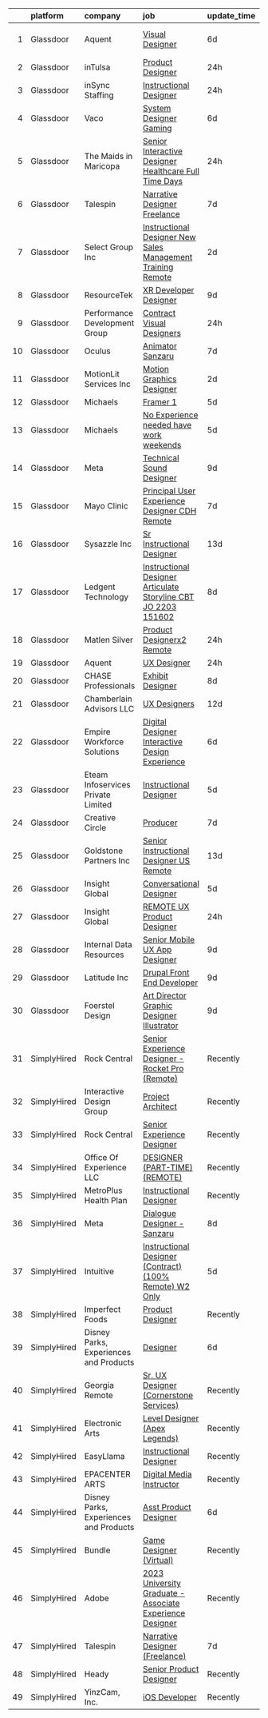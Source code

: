 

|    | platform    | company                                | job                                                                                                                                                                                                                                                                                                                                                                                                                                                                                                                                                                                                                                                                                                                                                                                                                                                                                                                                                                                                                                                                                                                                                                                                                                                                                                                                                                                                                                                                                                                                                                                                                                                                                                         | update_time   | location           |
|---:|:------------|:---------------------------------------|:------------------------------------------------------------------------------------------------------------------------------------------------------------------------------------------------------------------------------------------------------------------------------------------------------------------------------------------------------------------------------------------------------------------------------------------------------------------------------------------------------------------------------------------------------------------------------------------------------------------------------------------------------------------------------------------------------------------------------------------------------------------------------------------------------------------------------------------------------------------------------------------------------------------------------------------------------------------------------------------------------------------------------------------------------------------------------------------------------------------------------------------------------------------------------------------------------------------------------------------------------------------------------------------------------------------------------------------------------------------------------------------------------------------------------------------------------------------------------------------------------------------------------------------------------------------------------------------------------------------------------------------------------------------------------------------------------------|:--------------|:-------------------|
|  1 | Glassdoor   | Aquent                                 | [Visual Designer](https://www.glassdoor.com/partner/jobListing.htm?pos=123&ao=1110586&s=58&guid=000001831beed6f9b86330f997aa616a&src=GD_JOB_AD&t=SR&vt=w&cs=1_73aac4c7&cb=1662620981603&jobListingId=1008111964850&cpc=1CBFC3E34E2A31FF&jrtk=3-0-1gcdutm01jflq801-1gcdutm0fgagr800-673c0b8a42a72014--6NYlbfkN0DMrcEu7yrtATojKJA7cEzGQ3FdRGWLh0CZQInL4ECGI9gD0Wolx9R2v-Aex0-GK06RzUj3HimVX-MT3oMg6KOPSKPv1Rpa7BR-RLSKrraKIL17gtWjZoeLVJFtf-XHvKop-NFVhS53tkJinc44k5HCWsOhsrIAOYQU22rg0KyNqrCC6L1x91iyBLwDv6o4Qgaf3rcSmPZto7KeaCe7u0OtCx3Peu1Pq8M1Vo2EFK6q29mOQe_33ENraTllPPZ32FFzbQx3MmBtm7qNz4nZ8cpvS6cMma24fil9-24LOPsxpY7Zy0LbMFMObgYi5HDH7Tgj08HEOVSnDc3juxs3yYjwN8GCIzby1xUyHm9_ogOtA1aZrtB4rBzDIcNEx4YaEKwiwKtzqktik9hKpRorAFKRCG8ek6b1jjqoGs7jrS0m0eL26ehE7Lhpz-JUcecx31OeUnAsDK1_QQ%3D%3D)                                                                                                                                                                                                                                                                                                                                                                                                                                                                                                                                                                                                                                                                                                                                                                                                                                                                                                           | 6d            | San Francisco, CA  |
|  2 | Glassdoor   | inTulsa                                | [Product Designer](https://www.glassdoor.com/partner/jobListing.htm?pos=118&ao=1110586&s=58&guid=000001831beed6f9b86330f997aa616a&src=GD_JOB_AD&t=SR&vt=w&cs=1_3cbc4484&cb=1662620981602&jobListingId=1008123027309&cpc=149B3D5996025BBA&jrtk=3-0-1gcdutm01jflq801-1gcdutm0fgagr800-e3723f2fec647fc9--6NYlbfkN0DQVhuKPCMYLg7GemMHUG3j2w-Lwp6d28qtcx1Uvt6gTE4YZzk4fYpwxnA0RHdPcKKSGI4zKMqIq59O9uv2KbAxiH9FV6Bocy_YZ_rDD1ylLENZLPA3FyCvN455-LUvgl-4RLt-kyb0Fo2MXujyH40jnaTKtgD3KDluzQ1jsqLFHk7OvrYAN6wDyKPqRRQFYHN50j45202G1pATvkCIPPCturL9MD8LiGsxd1_1KtxQN_6BD_jFgjFdvlGPz4F3jytZ2MS7xuFdbTVLf3Gf_3LtjeRSTMYQ03_s7dnOB-S4zVMhHW-0dvqMYr3QEMQd07Q38wmmAcbGlLYAY7gWVBspgRTFJQaammKhexPPMeMyMUiGq9BRb0SCTq92w0Nweb54kwX8jYjN4iKp4Xe2ch61fjxA5_LDrJaIiIR-wn_x_aplZLmaw9d4Bc0uY0yUQnnywjGEJkY9PWlOL9afg-g80P_2OoUTJGMUE-iBvWsOTedrusUzQiVW3zAxH3UdrxY8amjF1LQLnfN3NGZ6s8-qANLbGps8PM6t2pNy4_IiuODbgXErJ1R9YwJe13UxQj2mQ94lZEEp0PoyQYxCFDTjRUY55_zwX3pjJiN0VkgineynxXexM7yIjkh-BY9kcIOLmqkmpJiZ2rIo4fU__drEwnxfPiCWjrA5VW-ptp3WPWht1_6N0PZr7lnyo4C9npbDg-QDShNyTIywZUtvzcO29ADS4Ud8VwD6gkP5v5x2xc5xSpHng0mfwa57wsI0DWeRwDl_3Vn0PLsTJ3y9WMoW4a-q20cRVT_nTGZx5cjNgOhgUQqB1qeElRdQsfmpPi1Df_aiuZz4axJQf-K7Bg5A-yygKISFokPDJDzCXYIdm9ayx0Jd08Kh)                                                                                                                                                                                                                                                                                                                                                                                                                                                                      | 24h           | Tulsa, OK          |
|  3 | Glassdoor   | inSync Staffing                        | [Instructional Designer](https://www.glassdoor.com/partner/jobListing.htm?pos=113&ao=1110586&s=58&guid=000001831beed6f9b86330f997aa616a&src=GD_JOB_AD&t=SR&vt=w&ea=1&cs=1_8f21087e&cb=1662620981602&jobListingId=1008123112560&cpc=1CBFC3E34E2A31FF&jrtk=3-0-1gcdutm01jflq801-1gcdutm0fgagr800-9c7cc5c37d7ad94b--6NYlbfkN0DkPptDrJXidHbiX_cAZqY1TBO6BcohTQUDFYyXRozAXCnWqtX7QyrzcYv9EndguHUbesxsEW3N-rvZHTOwTPrfVXwU0Py_dTYarPFcMSgx-9_GDKT-3xeakdsktDQqk3mi4JaSItkGZfhtn6FuBagCSuJZ83B2Zx2u-zicWiPGBl-3nh_tln_ZnMbxR-P_4Wzae6NnDil3wW7uGHqJjVXD-AJRh-Pw5vY4sg_4nlQEf-uZXRRcjGmKxrWQCx73wdJEz9FY_RazdYVxCiIbG0WrFg2eQ6pXZRC0WTqnIOt9iu0UaLeLTG2Nr9DonOU2Q68s96sisYkC9GENRoxmfPtsWtr25-HSsZT-s5PV2E8zK7U_Yi9mi-5Alsr3hXH6xCHtD-RFOSKV2xkcRsdSZ3FmGadDMXRoherKH1oM4lyDDw_2Dv_DcZvFwBOhnSUxsoIc-2PF7PEyH-Rm0hQw2-TnkcwZHdw2_gGWgqWU449QgjYasvuipoPeps7FxnBOJs8LebVp3MzN3xB2dNBUzO4G)                                                                                                                                                                                                                                                                                                                                                                                                                                                                                                                                                                                                                                                                                                                                                                                                                           | 24h           | Remote             |
|  4 | Glassdoor   | Vaco                                   | [System Designer  Gaming](https://www.glassdoor.com/partner/jobListing.htm?pos=108&ao=1110586&s=58&guid=000001831beed6f9b86330f997aa616a&src=GD_JOB_AD&t=SR&vt=w&ea=1&cs=1_b14cd437&cb=1662620981601&jobListingId=1008110168654&cpc=F41FEAB56D215062&jrtk=3-0-1gcdutm01jflq801-1gcdutm0fgagr800-1418fff10eaba24e--6NYlbfkN0D_sybMACCpf9B-677oK5j6rPldVB6BlrVvFjO_o-GJZbzuF-qh4PxErFUqfUsv_6txMq4qO4BF59x5OmmMqWBq2eMsQXzcbwuDv4advwF3gy-ueN0P2coOBG7i_TS-t2iXgGBrt8G5EfCtWuwRTcokAON6i8sx_EwdBREiOyTbx-vIBsTyCyzcNVe9O9SFQTktrP_qGkndOaTJXTph4Vf6lp_q2KxG926Er67ARUONzDTQ2EFowreG6BZFAGhLqIhsTbd10r4wPgSuFZOjAyhJx-GmFYYeQ6P2K9aqpjwso6wIR66z_DtN8qp0shgAOxXPv-odqqzIG6Z_a7Ju4OmkQcuyzVfb0XDpKSmQ9uPknQk9nWpyZEhlOpkKsWevEfVuy4ROg96n4WqRxqoutMDrJm1sdsemYb83pJWi47F-Q2QlJS5ROJUYHlpKt7qOJW_XLbsupV0o_hVtrL4JXpGUtOH2uwz3Wi1YQ-SGHjWkli1DQpgl2iExpTM2dtGX6qt57xQE8aExhasvBcH-x8VxURxPWcj6vlA8htyiGm3NLA%3D%3D)                                                                                                                                                                                                                                                                                                                                                                                                                                                                                                                                                                                                                                                                                                                                                                                              | 6d            | Los Angeles, CA    |
|  5 | Glassdoor   | The Maids in Maricopa                  | [Senior Interactive Designer  Healthcare    Full Time  Days](https://www.glassdoor.com/partner/jobListing.htm?pos=103&ao=1110586&s=58&guid=000001831beed6f9b86330f997aa616a&src=GD_JOB_AD&t=SR&vt=w&ea=1&cs=1_52f5f213&cb=1662620981600&jobListingId=1008123386384&cpc=5FEB1BEB8E14EF52&jrtk=3-0-1gcdutm01jflq801-1gcdutm0fgagr800-cfbc2d5f85f98077--6NYlbfkN0B2zqmUBqs3y4VZyyVmSVOUbB8RebUhK8MLFYh2dclRhFRhVeyR-3HlU5xi7IOgk1Yb5Q5t0twbjai7MzyXtgViXvPBEB4xxGk_LfsrVd71kX0Dmsy-XKcNyn8cA9mqlnebhLaMxDV3BvDZHgfb3Qe13yHs0SCdNaJ9G5ltbVghd-V3KxYRRECFMjtAYXAKC-yARw7Pn85BVB5KMRCN1OylQLe_Xh-GAh1aRhAUJnv-Ka-HAfjguOnWL6XsP6cJUXyhSWYr1AQz9n94t9Udc5-YDvI9NcPNFk4X3GzrbFZAP_PoxQqKqNnQVuS3MLUTY_sbEiPMj8D-_0bPxjIxqrEcXiOW01TTz5fMjUWAwrGU3z_dXn4krhqQTh86i1WkO4xUgIHMgY8Sr49I0Y7IZNTCPeSPbMj-4ru2yBMjtcnPAoG1outwXBTaDsSVIUT6Rbs5KPMeF7c0wD1kDvH2T6Mazsym6wXGts_z0N6N87b5FK-R6S_jaaZRQg5HCGqd2sbeCHaZMoY6Lw%3D%3D)                                                                                                                                                                                                                                                                                                                                                                                                                                                                                                                                                                                                                                                                                                                                                                                           | 24h           | Decatur, AL        |
|  6 | Glassdoor   | Talespin                               | [Narrative Designer  Freelance ](https://www.glassdoor.com/partner/jobListing.htm?pos=129&ao=1136043&s=58&guid=000001831beed6f9b86330f997aa616a&src=GD_JOB_AD&t=SR&vt=w&ea=1&cs=1_e353a3b0&cb=1662620981603&jobListingId=1008108368903&jrtk=3-0-1gcdutm01jflq801-1gcdutm0fgagr800-8cc7e455942fa37d-)                                                                                                                                                                                                                                                                                                                                                                                                                                                                                                                                                                                                                                                                                                                                                                                                                                                                                                                                                                                                                                                                                                                                                                                                                                                                                                                                                                                                        | 7d            | Remote             |
|  7 | Glassdoor   | Select Group Inc                       | [Instructional Designer  New Sales Management Training     Remote](https://www.glassdoor.com/partner/jobListing.htm?pos=127&ao=1110586&s=58&guid=000001831beed6f9b86330f997aa616a&src=GD_JOB_AD&t=SR&vt=w&ea=1&cs=1_6c643fa3&cb=1662620981603&jobListingId=1008118622768&cpc=6FC5BA77C9A4CD78&jrtk=3-0-1gcdutm01jflq801-1gcdutm0fgagr800-327537d9275547d8--6NYlbfkN0Bcn-ADAbRvyrq3DH3YqD1gQOSfU_zTPvvfh0XXiz3pBAa41gXbEVBKQgVaXyt5edLcCIfZ2RTGNXRAVg8ky04hjxRgqcViDs35t_4SSyLvCcua5doAZf3RdQJ_2l7jY5u8o0jWwYgvj08c468uMhsIJq1tkyRLRAxetr35n4fHbtNJZ9tYvhL1OJxmUWVzE_X4enoyTprSRIWL0PgsFlrLUC2kWsGKUhjv1fyEpLfrUYw3_py6JfaddOzT8418MTQUBmwHTKqd58fr8aaYDPK_npkiFu8UuVXpuE1IXtzqwX-gkejQ0rJzbwL15PFEsqiQgc2F8HVd2wh9fQM0J7eGnY7c24trygzxhwL86dXMJZQwpElYwcbN5CQnIBLHZYtjIFCxmgGz_Nb199cXOcO55jONtB50BEplVqJ6lbCQQAtKgrnYGbbBNDyPEyAUPeNhnlKdG9booQlKkWvDCt4NFstt4Sp2fn7Drn3Ix8S-Nlo7kT83rNcI-Q7ufMhKXz_mD-X6XyRALQ%3D%3D)                                                                                                                                                                                                                                                                                                                                                                                                                                                                                                                                                                                                                                                                                                                                                                                     | 2d            | White Plains, NY   |
|  8 | Glassdoor   | ResourceTek                            | [XR Developer   Designer](https://www.glassdoor.com/partner/jobListing.htm?pos=115&ao=1110586&s=58&guid=000001831beed6f9b86330f997aa616a&src=GD_JOB_AD&t=SR&vt=w&ea=1&cs=1_52512f01&cb=1662620981602&jobListingId=1008101557406&cpc=5E31031E1AFF45A7&jrtk=3-0-1gcdutm01jflq801-1gcdutm0fgagr800-072caf7674237d89--6NYlbfkN0DAUWiHVvTL3qSwCPlAGxP_Kyyv6-P4DkM9fZj4wgGgrfYHW_oRckNsoyvUy_uCFBTnj-gxWQMbwZyu9ARnspb5lSdvE56UGWTSNsLhRmHfuYTWj-9hxqZCyITxGQWhSGXFDv_cYkBELCHqlIM5lFGaplZPk184FOE_L81nEOXljzOhTZj5iiaA5i3BVbxg1cwT19DfwEBadMRUSzUyoGwk5Qnm9QjDK1KtPOH1T7KJMv_ZPzc2UIqYn6ER_IrNjikvDbHHQ92erqgxXjPF6huSz2Z9_VOCVxwJ2Xtz_lQ2fEm5otlY5-B6zRkh0g-mu76o0Y2IFFw6NtXUj484kJRyG22ggL-JAnq7tSAa_ncB3wtMDrDJQmLXNjo24_Sv6AJUxnTqUSVKkY6TXH4rk9f711uVYMxW06_ebwLVDMBNGdFq3-6ySp0BXs9CqL-Bov_ehj1fMZpLYFu7bPrBBZNGy64Ci-Iz1so4-CePHlUlTtVgKUxSUdx08WUQL82XylT6XKLgcp1hhw%3D%3D)                                                                                                                                                                                                                                                                                                                                                                                                                                                                                                                                                                                                                                                                                                                                                                                                                              | 9d            | Nashville, TN      |
|  9 | Glassdoor   | Performance Development Group          | [Contract Visual Designers](https://www.glassdoor.com/partner/jobListing.htm?pos=130&ao=1136043&s=58&guid=000001831beed6f9b86330f997aa616a&src=GD_JOB_AD&t=SR&vt=w&ea=1&cs=1_717a60ca&cb=1662620981603&jobListingId=1008124919824&jrtk=3-0-1gcdutm01jflq801-1gcdutm0fgagr800-6d67320ff0c0d00d-)                                                                                                                                                                                                                                                                                                                                                                                                                                                                                                                                                                                                                                                                                                                                                                                                                                                                                                                                                                                                                                                                                                                                                                                                                                                                                                                                                                                                             | 24h           | Remote             |
| 10 | Glassdoor   | Oculus                                 | [Animator   Sanzaru](https://www.glassdoor.com/partner/jobListing.htm?pos=104&ao=1110586&s=58&guid=000001831beed6f9b86330f997aa616a&src=GD_JOB_AD&t=SR&vt=w&cs=1_a623c816&cb=1662620981600&jobListingId=1008107989369&cpc=C3517E2410EFB392&jrtk=3-0-1gcdutm01jflq801-1gcdutm0fgagr800-75245e87e8db6e8c--6NYlbfkN0DYl4UJW4r1Vl7FEn6T9F-rD9lpC-0oMJVSiWjK_MGUd8e8cHXcpv6KPyjLHZEfqkXwCrjci5IV6ZLm8kPtj3tr1HGtLjURCM6O00QyEjX0TGIouoQRA0h3IAyy6vhZyjWtYu8gn9rv4Bk44rb-dFTX5vcMkCRXyjuQ4w7-7ua_Nr6FAN2nFnxsTn2pw6Xn22NCKxut-gUcDeHY7ccyMxwkD40wQ_dsAp-sJ-pp9gjq1gtwPaHOgrCtnNu-kFieBRUtFk3B738M4EvxA1vnfoLRuDVDQwu8ZBOesvOm242mOyT6ZR_NWDFxEGEDoSSO_FxxyI5JeOpQFA2csho3h7EoAvHaKvh2D6y8jCYd3jWa74Af5g8TLWBcH16Tls7c5N_2WaqAbZZuFWBNehJIsLXKqR96aBqlkhLcoEw9UNPrhEZdyPt8y3KSoaATmBkuCG3Lkf-Qoz_bSE1cL029xMLegX2snGWgzD8tjeh2IIsxJby5_AQA2RMfQ7ThAGMyuoVUgN6dXeNGVkQFVrnpDugzOM3S2doZ5jJX2HSJVMNcD1G6_RXqynDGIjH6Ux9q4_gzDcTHYYMu_ZIPH4Mz_Tlhhq46EXkLFFQROtJVqKODkmbFnPIScediB_5FS3eeFKxcTMfniqJQbPS4luVNQGMMasZB1C_7rcAqy7Fz0ICDphuUwLkOL0vcj6YQJd7NIoZgra2Y2SDc1tU8proMaHsa2NXNnXP-N7522dgN6AZ5OirXc1aOwQg3ZKa2WsaswEutnZUhM_eNM7sgomywOe48wjiDiyy0ba5NaFNCyPVUwbXqvlY13JZQ2b3nPrYD5UPa9Xa_3cN4lCtd6db-W3mD67c_-DAyFgPupDn9R0yY7Ec1Gskqmhzul69ZmVMlr9KyzL3YAK5Ie0QW4XAQZJTUbeQ-4p6aroU-fTsfMlsB6vxe-eZzRCcgjB04JPLutmJNBZEvPqnt-ZN2tfPQp__Kygk5KAnJxhvoHU1qPJ_m0MjvG3WcLQM-qobUicHGYn6M3hTrxyRUa58bGjLvkYUCNFhbAfOQt6Nx5EiJxe1N0l6DoAhfPSRwB3Hk9PCVfVQ%3D)                                                                                                                                                                                                                                                      | 7d            | Remote             |
| 11 | Glassdoor   | MotionLit Services Inc                 | [Motion Graphics Designer](https://www.glassdoor.com/partner/jobListing.htm?pos=102&ao=1110586&s=58&guid=000001831beed6f9b86330f997aa616a&src=GD_JOB_AD&t=SR&vt=w&ea=1&cs=1_39dcbc06&cb=1662620981600&jobListingId=1008118834915&cpc=0FE1F5EA2BC84A01&jrtk=3-0-1gcdutm01jflq801-1gcdutm0fgagr800-7e2b2005b4934422--6NYlbfkN0BxZ_fTHDykBT8bkyaW_nA86bNyNWonFLhpBkGzLq216VBtLMhqdqV6QnhSB4zcIGHIAHqXQZGubJ2IzJVab5JqN6RACrqXzb19SK4kqbvukQlxo0bZfeE0GOj3lSMcX7igfUmKOc35E5nOcr1UxhRr9nWxwlYrEW45htMnz26t4oyRujYt6x10zrsBG62W09GpJLzPaXS-JD2ICHLF2rvPt7iHDxGZ6Sl_h4DapIZmDXa6pcNpf0NE-sl-bJAl0foHMv49RLiwBD1u3NVv3bGahG5W_s1v-kogm1PusIDFkEaKCbYGxcFq0c9mpMVi_ZaSOjdXI3pp0qoE-EaiBbh9_MiM8o7UWJyLvcjPjo_eat_kadHP39iDqNV_sI_xKtvuxnWyaDaS7hCeBpi16OHHiqulLh9anxjPPSaY5OlONre9LNYtg2VnZAGvEkK0G3v7AuPcvzt1rcvXPX6JN_BZo0QTV6bZ8WL-GqgkeVmwEgRducRRMI3ADTwY5gtwTNI%3D)                                                                                                                                                                                                                                                                                                                                                                                                                                                                                                                                                                                                                                                                                                                                                                                                                                           | 2d            | Remote             |
| 12 | Glassdoor   | Michaels                               | [Framer 1](https://www.glassdoor.com/partner/jobListing.htm?pos=112&ao=1110586&s=58&guid=000001831beed6f9b86330f997aa616a&src=GD_JOB_AD&t=SR&vt=w&cs=1_79ab9312&cb=1662620981601&jobListingId=1008114322417&cpc=F41FEAB56D215062&jrtk=3-0-1gcdutm01jflq801-1gcdutm0fgagr800-dcd87eea7290d73b--6NYlbfkN0DnvcQb5DApcZ8wG4jD8tGH80yX0mr-fEwGilmNgCyFOb0Qrh84gfIp-fCOZs2hP-6piGYGsXsh1O2Hqxaf0uWDJzXvZWPqIBjHA7uArgg6eOXGYiSHOYjZR3FWZN-0tuXecbEiEoyJXaiWhUzcBlT44Pe-RmDm2aZnYFMNG7UdOzy_sIO1Pn0uRBRDhUNPxLI5AobAOFfMvLZKsnqj7PipiWls5a0WJWSkdU75Niak-XYtjLh45hJ_OTsoUPt2WGuo6Lp-QrCDGVmOVvTk2mjoKJsvU0OwHALTWMCaFm_mbzsf6YYwzU32Qfo7lIjIyCGzJiSkiGHd0PeaAm-RyCfUcgYSs8cmLhV8Cxozo9Ng1NI2osESlH1IS-bexxOqXByqej2dnTAiTCmx3WFySFNIvXD7T7XgbK1LbzLw3n4g2BUKzkTDqnyALhO1ElB-AUGPkDu6W3d8ZlObRe_Wv4qZRY5EpJp5KbJ5uJgcAaRPdXWuifLrrjFDRMqPL6r4jAn9kugJBDnW2dNx22ljWtAbfjraf-7ZMGj_JPrGtlddDykg_TgVmsTi4j9yKyG9nmTXuR2q59XQxEvegCkHGk8Xi7uyoHfzE71ac3c8hMgHX-20p-iyT0UKcWX73l6S7VUDsrwIgdn4QfS-5_Rxg5mCGY_BpJGkh12UZlR1Lq5Ntv5uwEgsTvHWGGJWwBFPWy7JD_gNRo69WeC_jrDU4G4D5BoaNJxMHFFiAS9GGttIeg4oahdtYGes3p_3GqhgfN6Yp7EFdttsiX5sR9DTO5EVP211TR6u1x1v0rK33aZjZQGI2Ivr6WsNB9OfcGa0RfEAon2qR1m4mUD9PsDvoEG1CDWUX6UzM1LhqSoEhqbCnERO45vYFSuuH3Wi1imDJNKdGAs8qEoBsMfJBVVtAkLDwWiAQGe21wiSIorN7r1Iy-gcEP9K5pCJlB_16cQK4GExQ4cbyys9WWGaVX0aFOscJGl8VqH_baWnpjIwa12NwGd0B-X6FYdnOBhpxasTJ2VyeVuz3RNlFLETcH0olUqSAdDD_BPXGZWLP-43HzJrbYPMAQhhVxglyWMT6w7M3Q8oWu-5z4EM9_6ph2zJFwL4IhdG356miuONqhj2cE7DfHosa6QtV8wut5cDTzk6eYiJtYl_tH4VkQ%3D%3D)                                                                                                                                                                                  | 5d            | Santee, CA         |
| 13 | Glassdoor   | Michaels                               | [No Experience needed have work weekends](https://www.glassdoor.com/partner/jobListing.htm?pos=107&ao=1110586&s=58&guid=000001831beed6f9b86330f997aa616a&src=GD_JOB_AD&t=SR&vt=w&cs=1_99e10a46&cb=1662620981601&jobListingId=1008114322609&cpc=F41FEAB56D215062&jrtk=3-0-1gcdutm01jflq801-1gcdutm0fgagr800-2efc4c7e3350992d--6NYlbfkN0DnvcQb5DApcZ8wG4jD8tGH80yX0mr-fEwGilmNgCyFOb0Qrh84gfIp-fCOZs2hP-6piGYGsXsh1AusRC7z0a_i1U-nmiK2eN0HY1LwYvzWQDHWbuZDsA-_CNXOHLr0-il7Jlw9jwcC9LYCM0QuY6EXfdN55J5nQsEO3ZYu1D-3S36SsKED9dyyWitGJf9xu2G_IqMGBsoXy3347zNGEaR-7saMh54O3b2phTT1XeWypCIoWLcdpYGqxzqCCmILLxxZeuePUkWngSJRFEBrKwabeihsFdHxTylzshjb41QchCSj6KS2mt4735SRzrxQtOocztT-hTiUtlWZSMHWArL4OrBpAzC-mH5nnM_zNmStgoc8lup6uJUDhzSpq6fyGm-wFotrljUqHST1nfKm5beGJwsyEmhkhi2BbhfD1Ukl8AnbSj5owPUqJCUgWigYtVRaIirLTWnPcH_Cb9jhE1YeRlBHPuQRTrZ0s_cDUpZO3d5k98K25_pGe1HMQbVqGm3nh4HA_IxT3wbLiKw7qcn6WAQaIROM7afy3jG-ete-LwjVHqqYpyqjV0e4eujDebSA5BbgXK4z9U_SWEeEOX-InfnXWhTs1DMcvvknkeM38FadvfnLDtrUEWt733vGzpCEcTHEUhdshJGI8oBfDihLoiZEw7kGMhP4puKnAUxvBSvrQf2SsGeJDa3hovtp-CtUnfaro_KWSLqdV00Yet3EKXMPBB6IcICfz8iZBsXHZPb7b5cwP-2VF_SlGWSQW58ZgZzLHA-A7kcNJjIpzv7v5xWpwmZqpdDi7JLIda0kls5dYJzPmPokHQRHw91Mol4RZsvpp1aeJpT9aMYn5UQuZU_aJAlZ_vb8oR30lmSwmdJAydK72K4Twk7v53L48RzzmSPSvEdwlLgRAVW3hjOg1EROQB6fAvpT4yws3L2ecf4A5blPDUes4vu3PLynCvJ9dHrt2vPeX3oLZpflXIMYXHfCn2fiGryCwdPynsOEuUEpVh47dIv7EK1Q1DrFSmWW16IBAiLvyEM3gF5cUnTMs2_jXC7k7-m8ef0bkgy2Sw0Sq5dHqDdNASRbGZjmEv_fHN15u8ScB_OKfgYC8DyihdOPsW9wHez83SG64LswarlPi5wI02CX9cinj28-IlxO1Rz0R7qAb4wPgUFa8nUYZrMbHx3vBUTd10hh4MZxAq1SlH3XBvTKIt3lfvkNXMU9g1ruadys5W_luYKeYn9yZi6SBt3xgwgVKPLUZe5hbvY2vRMp8dLcxoWFQrEfGM_303ghnAgcOxWg3YnMyMLPwAKt47-0ahA%3D) | 5d            | Fort Worth, TX     |
| 14 | Glassdoor   | Meta                                   | [Technical Sound Designer](https://www.glassdoor.com/partner/jobListing.htm?pos=106&ao=1110586&s=58&guid=000001831beed6f9b86330f997aa616a&src=GD_JOB_AD&t=SR&vt=w&cs=1_1d7d4cd5&cb=1662620981600&jobListingId=1008102577905&cpc=9952A63AB06E78AD&jrtk=3-0-1gcdutm01jflq801-1gcdutm0fgagr800-43ee8e8957f197b7--6NYlbfkN0DYl4UJW4r1Vl7FEn6T9F-rD9lpC-0oMJVSiWjK_MGUd8e8cHXcpv6KPyjLHZEfqkWRCwULr6X75ieJARrAKqgWzisG7J3CWnOtR8MXVg9h6RHVQw8LxsUXbtRHyQGBkIiZRs1E6q1KlzilZzbDkEbl4cSfOYHD8WJrsx4Oe5zq0efzKGC4tT9j4LIwYr4PYn5NjV4YGU46WiivERrtw2qG5HlX0fcvHJ6vw0hL1-goPUO9TfIumaB4eQ3Iw81El31SSQE2jqCBVxDcU3nAsrGowiGXxB14mk4gN4kR5_zQ6NowTTIvvr6MqrpfpXIuQ6MWlsYMkRQpUYxLdnnGt-cl4pobBh8Bo2UmfPSnuTSgOfc6xsfKLh4dKbcSht9COrfaIdmJyvwvgXBx45i4I3j9DE4MsqCgTW0beZ6pLuGeg0B5o0i4b_YPeMxUlHf72SyRO_B6hj8CY4jY2bMUZrxS1CTiq5_wrjVm-fjGs5owK4mz13EOKgUEcHSJK_6mRWuPVAt1iXgu1o3pYuJZ982DjOkLz8wfXTj7V0o0w6kYLzG1ej453w0mPXnLU2a95775QwVW9NgYSNLzg2W4cJCXBBaTX3OUqjRTXEYrs6b8s4uLYfyU3TGO2Gk1qcvJ3oWC3W1CP2VXK_hi0LOcXodXRVr7RwPta0BExbrSgIxB4hHrQH5dhVxiZq--TNdDRhk-Q9LWgAzYvqcC-4RFQDgo8JjQOLo9AIOVNk4RXe4M9t5jfheJBFx5Er01hty8bAe_3OVMCgAAJUDsF110GVVB5cc7HecfI1IWLgi8u8CA8jrmqTJzG_jRyUHi00qPdr6VVG20t05p-dmezfHLtGwY2g0wmHOY0g8s3I8uWI-JKN-9A3v_3cHjWids7zVkTGI6tACimo3WnALqNNOsucaOdEzIU5ti8jICX4YAxqmLW7tChm8PrWYWIlV7ddMjEqWx0pa6Jph2OEnklIBbEy5LtVLj2UyJNXzbw6ey0I7IT3_X0VUIExB0sNZtsMtPYGHs31-CZrAE-XaDWBcyCvy_y2AijLjSvRryNJq5AlVQpXaZhQOY4L741M5Uxv7jkX4%3D)                                                                                                                                                                                                                                                | 9d            | Remote             |
| 15 | Glassdoor   | Mayo Clinic                            | [Principal User Experience Designer   CDH   Remote](https://www.glassdoor.com/partner/jobListing.htm?pos=105&ao=1110586&s=58&guid=000001831beed6f9b86330f997aa616a&src=GD_JOB_AD&t=SR&vt=w&cs=1_6eff49b8&cb=1662620981600&jobListingId=1008105532992&cpc=87034903B3AB482B&jrtk=3-0-1gcdutm01jflq801-1gcdutm0fgagr800-722971a95f8cccaf--6NYlbfkN0DAEceP-M7Shj5_gfKRzkCBllP1lnjH5WM5gyIsLK1tG5I7LeeaiVBc2NmkugE2pFB8AvnYv6INl6VpgY7YQrX7ccsZTDO2vHEKWGkOiJVjpdEpk0qVXM2_Md517QauaH1F_ZoauYafTgy16GdFf2W1fhRuqKiIflxNTxErnC6o-NU1AEPvYoou14Kx2XAOVN6RcYH8D17Ow2B_1fCp6tpWo1pgd003qJHvolG6Uxkisnk30P3-M9vi-hpY1HwrV0MkN5fIg-lTzI3q7QG1nj6PB5uUN9yY4Qej7rG1yfYvqshtp4OfEDUBLhTS4wrGP5gvPocdES_doY7QluRlSP0ZF9s3TqddJz7FxgQcT-QQnR5ipMi4RPIXSj2bQSC3yN1AIOKMFAX0xvhhl203NlkI2KYs2I662Csow71jEPy3DRYXhxNSqpkPwjsFDvLtcJfac20ZqqTqr7pKamOOCkBP)                                                                                                                                                                                                                                                                                                                                                                                                                                                                                                                                                                                                                                                                                                                                                                                                                                                                     | 7d            | Jacksonville, FL   |
| 16 | Glassdoor   | Sysazzle Inc                           | [Sr  Instructional Designer](https://www.glassdoor.com/partner/jobListing.htm?pos=121&ao=1110586&s=58&guid=000001831beed6f9b86330f997aa616a&src=GD_JOB_AD&t=SR&vt=w&ea=1&cs=1_97f3dca2&cb=1662620981603&jobListingId=1008094371868&cpc=9908D8D4413DBB8A&jrtk=3-0-1gcdutm01jflq801-1gcdutm0fgagr800-d1e30eb564645d32--6NYlbfkN0BHmuOUQiGxZlIboXRCrnOB1bk0QkSGbGX7yxzhgRysNhglpeekY3X1wDa7BzirfJIE-XZI96pT4vsCDo_PwVhCrQa8H_dn6HuGc3dI6Au5lFOBOQnw88rRufmRln1Uzxma7VZhtrwMd6uMTKFJi1s8KhsbQhyj9AFtzXfcqHMAkMfzRW14V10xerNyCpWVtNwkh7udoPOuEgspqDjNmlkCa_c-beTnKJbk0JfD1i_sS2lCWjfCHXOJpBjkL_8I3lZGpLpzQmTOp3gTCie1e_2vZ1o8zURAT3A8gu0DzX652sgjih5wUpI6B3PRB9EJZjXqCGEf1QbKJeJFd1LpnvHh5d1uMZTHuDUM4Wc8gCHYQKPbwXYFIPwDMyU6fvosCdLJlEv26VejhcqSrJxziCxZHWwTc1rrsEqJ1SIHVN2czTG_s6linj57YWZOLrOeC7uSnW_q9D-CIB1evQSBbUyc9pRbuXxmb-M39_3QJhAnkMgQelE5ZTvugUz5cIQ1k3A%3D)                                                                                                                                                                                                                                                                                                                                                                                                                                                                                                                                                                                                                                                                                                                                                                                                                                         | 13d           | Remote             |
| 17 | Glassdoor   | Ledgent Technology                     | [Instructional Designer  Articulate Storyline  CBT   JO 2203 151602 ](https://www.glassdoor.com/partner/jobListing.htm?pos=122&ao=1110586&s=58&guid=000001831beed6f9b86330f997aa616a&src=GD_JOB_AD&t=SR&vt=w&ea=1&cs=1_5c8dd631&cb=1662620981603&jobListingId=1008104315277&cpc=334ABAF5D42DC775&jrtk=3-0-1gcdutm01jflq801-1gcdutm0fgagr800-e17da240b90c884f--6NYlbfkN0BhfrGGbcblirJ0_oD-V1jJ9SBvie1turFDKTAe6KCgNzq6yyAeTVm5iPBuNul22ZpProgJyrcF-cfZxAnvccxbOgIjSgE8ucry5VGpthcCk1bD5h8MNel0G4NIGRqGMl6bfv4keIqo9G-dxw5Q_2EvbjNQqde9u-a1S9OwiAPLqh-8W3vwp5wQ1W1g8wlXtAahfbAFwzfJXWvRs_T7hraMtfzRfiK2GLMYRrcKxK-hLvi37N5WmE7qOm77piHEDm7MIHCBgOaLZd32wKmxOMydAABM48Q_J2EFM_0rIJEAXxTsxMqAmu2iUilXIUDsn3aEnCVaXoH9UBOFI35VWRS0ArZuwPsYzSt9R-CA4kLimTpLC4s30rsmjjJ_dKPpzFTxHllevBLANYrP34jGiDotJXPAIZBTIMOAP7DWBSfirHhQCieTAqNzwtX1RwykuqdSKqm7zdnBjAoPN-dnJoEeVZ7klifHgz1Dj9Ykilc4tp4yqNzMxY9Ki5TnQYUulP8QDmZBRCDOJU0hvUPPdrEWuUU0DCf2lFR4r78kyhjXODlmLxr39Lq4OUtxe_H_JIQQ-IlkPLtPRVUCJLGHsLe-TOWbLUMC6Gj--bQMaWMjhGu5Kcs55ZFAOR7X1zF7ms7VxbVrzDLWmns0WVtpLeIaCoc22IsEO1RMAdO2qdpra7YFxkrlLkgYvvxaI7xsZ4ufz-azDMhl3A%3D%3D)                                                                                                                                                                                                                                                                                                                                                                                                                                                                                                                                                                                  | 8d            | Costa Mesa, CA     |
| 18 | Glassdoor   | Matlen Silver                          | [Product Designerx2 Remote](https://www.glassdoor.com/partner/jobListing.htm?pos=110&ao=1110586&s=58&guid=000001831beed6f9b86330f997aa616a&src=GD_JOB_AD&t=SR&vt=w&ea=1&cs=1_24b42a94&cb=1662620981602&jobListingId=1008123518466&cpc=F4EED0218A761C36&jrtk=3-0-1gcdutm01jflq801-1gcdutm0fgagr800-1b2677ba35a89db8--6NYlbfkN0ADTliTSg4K3aDxe8vkHVVj5ml6bx8ND6Ab8oliGx3AtQak9O875La2bFZ7Jqdg5u3YI2HS_eQ5PQL0WnG8XbninWLubs9JuYsPDEoMl67-tFs8QJVfz8as_ieDGzq1slJaRAEsP6sasAyMuVD0I5bxDmy75urc2nYyA6YyDnVRth1MMP9BBLXq30zv9orpR3ElSOaSJU5L-nBZRE6-_jCZcKX9YwlqNoV-6lQNh5zLJZdy_KvPwmH539mRxqJpsqGoblIUqT2q1Hg3h-xtfPp-N-clAisi4-vnKD1pTwJQLXkYrnkssmnQJC4E-GHGZMiMWW8-uYElkH7jXfskeAi_G7Sw9LWvS3uPEhcfIMkAjX2gHwhW5-qDYylhk1q20pphd-VPNEBfuhk_M6yJ9ADICmij4d2HRFaRrC4Oy0oWSqHalooOOBbwIU9DkAmiBITQ6n68B5izJz57yvkQzeoCNwZjERGsYOkUMHxrNwqV0j5xJ9qYTqZf)                                                                                                                                                                                                                                                                                                                                                                                                                                                                                                                                                                                                                                                                                                                                                                                                                                                        | 24h           | Charlotte, NC      |
| 19 | Glassdoor   | Aquent                                 | [UX Designer](https://www.glassdoor.com/partner/jobListing.htm?pos=128&ao=1110586&s=58&guid=000001831beed6f9b86330f997aa616a&src=GD_JOB_AD&t=SR&vt=w&cs=1_22888e41&cb=1662620981603&jobListingId=1008123535050&cpc=8795CF9063CD573D&jrtk=3-0-1gcdutm01jflq801-1gcdutm0fgagr800-bd9869900150dbeb--6NYlbfkN0DMrcEu7yrtATojKJA7cEzGQ3FdRGWLh0CZQInL4ECGI9gD0Wolx9R2EDT7B77c2cRxVdjXFVvapqL1TTpwB4T_XRbILxlY1TI2D9tiE2NeOF9oNgQq98VgkLhc2jamggGI2w-XMIjH64uQr5Y-BDde2IOK4CRywTURY2OKaNOzxfjsC2qWl6xCNmBwVkXDkk3pMcvDeZzjyB6IpTjDYuOQShKgvOSXi7shnAoC1bc20nEjupzh-_LyNoBo0m6XLtXLwG5Om8hVX6pE8OT2929mpqbbmZKmL59bmrTakpONIcwPD6glzoZVwOqmHvya5BQUj8jZInvTAvzePrz4s59uoLaVoeBBE-ZRqEcm7-fTkCpV5y6Fm1-HQ3I-2OX4phVqHlS179dGZJUjdfXll_Yk1f8XLuAed6rlLKOqtHrh2CsqodjrICZwBD9Jgtns5xCEf-X1PRSYdJBPMKhiu_DkEIv8QyNM0C4%3D)                                                                                                                                                                                                                                                                                                                                                                                                                                                                                                                                                                                                                                                                                                                                                                                                                                                                                             | 24h           | Remote             |
| 20 | Glassdoor   | CHASE Professionals                    | [Exhibit Designer](https://www.glassdoor.com/partner/jobListing.htm?pos=111&ao=1110586&s=58&guid=000001831beed6f9b86330f997aa616a&src=GD_JOB_AD&t=SR&vt=w&ea=1&cs=1_61d761f6&cb=1662620981602&jobListingId=1008104138129&cpc=74FD5BE86273CE52&jrtk=3-0-1gcdutm01jflq801-1gcdutm0fgagr800-771654f127963371--6NYlbfkN0BxclAmqT38RfGsSQF9ZwwZA5XuarZhQwJ9ujjtRR8pUGZEzSoYChODqaenXRzz6gvBZwtxZLPvif1AKh40IIH1tV2XwrpnHliZ7aqiROEbHUwsfwyzPimUTxMsGpjZBVrEArmYaFfc_-FxyJ04tokHJSXtIW_7XvyUV5HXtYMYMpMQhPqTxi7ZHEK21UvtAyl2_3VDp9VrQpH-weCm014H_4mN6a9h_v4RkldR2XEdOEVxiigDaAB0yjqPt1Yau5Q4nQiXGC-pLRRWdH4ZftcJO6L0n6_I0Dx_nl_fmdteHAUZE8EnD7mluDuugu_LQxWnSxVtqsGBuNuJEIBiVMOojfKSfo_bNkhjmSm7tYoqZgXjvsiy7tRF4RsLeaqgioIwV0x8tKZvRrhzj6TfJRyXi0VmaTqH-whjc1Lv5bvcEcnhqElVbwOAC3AT29gyZ_oTvyVMie1ietYyJUgXII_ko9tHyWYttTEA_2LsnNatI-yg0Fkb2ZF3Nr5GXtbfB80%3D)                                                                                                                                                                                                                                                                                                                                                                                                                                                                                                                                                                                                                                                                                                                                                                                                                                                   | 8d            | Suwanee, GA        |
| 21 | Glassdoor   | Chamberlain Advisors LLC               | [UX Designers](https://www.glassdoor.com/partner/jobListing.htm?pos=120&ao=1110586&s=58&guid=000001831beed6f9b86330f997aa616a&src=GD_JOB_AD&t=SR&vt=w&ea=1&cs=1_2fa167d7&cb=1662620981603&jobListingId=1008096884075&cpc=1CBFC3E34E2A31FF&jrtk=3-0-1gcdutm01jflq801-1gcdutm0fgagr800-b9985578ba1a3960--6NYlbfkN0BQTv-RBlFqOUTGJDM9bmyVsbFrrtwBOBspE1hX8D6Q4-fdJwmOdTuHVG0bFerBQ6uI9ZgQ18cE7A8NPj8qbN43-o9_0Yza44VUe5jzHyi-qFS_wnjlcU5Zppw4CB2rHqFHaEFfXPtI0scp2SHPTlq4SLlR-tGmkfD4WGvhYu_BI58x-fQ2D6ALeM4r-09FIKhGAL2ciwWIbkWOPytSqSQQqRSfv3W06-vTTLfD-2axX24hhiJk0NUEkowSs-tqWSKvyrlo-mDYpQGJ71235wYSJSo-ukHhT1RAQx-x1-Zy54CEqjoPolH2Xith6gh_7Vm04zT2AWEK9IjcLk2ZBrn6ZauTKFrR9cfNEutehQOWRgT23LzebA3PLwM-uI8INlZvlxUXfx6tvEKMN9a82o3dhNjK9WC57C-S7Z2my661vUMrCIxtUp65t9D39PZv4gVo22fCDtH813Z7MvOVQjyGls7q8_Be3oMwGLErXJfcesn75ZdFddN9yY_KfQE-pObIWFsUB4eiDFMqnIw90fV9)                                                                                                                                                                                                                                                                                                                                                                                                                                                                                                                                                                                                                                                                                                                                                                                                                                     | 12d           | Chicago, IL        |
| 22 | Glassdoor   | Empire Workforce Solutions             | [Digital Designer  Interactive Design Experience ](https://www.glassdoor.com/partner/jobListing.htm?pos=109&ao=1110586&s=58&guid=000001831beed6f9b86330f997aa616a&src=GD_JOB_AD&t=SR&vt=w&ea=1&cs=1_0e9be55b&cb=1662620981602&jobListingId=1008111361599&cpc=47CFDC01B3F81FAC&jrtk=3-0-1gcdutm01jflq801-1gcdutm0fgagr800-2d5c373d4615b54b--6NYlbfkN0BhhhzTg5mrYii5qsI6KLAJ861Knq-wjVpxdjddoQLPfpFmEyj0mj7Z-XbHvgHPE6QAXdM-X08VRJSFcZkUbhEOoqU9j7z2MdSh2gTRUd-eVPMXtOrOVAjctqEofwPsrnLex_fFStlf52dmrFdmp0hhqjB5-kgKygV9OaIjIOSrWAsfvX7sRbXQw__-SFRDAVV2J-jsHJuKYu4cXxBRsDCHcM3beWuM919TzFyux3rjbmNDsSlEs5_hv7YrVF9vkTjA8DNQ2XoxVf3Rszfp_ZVb5yTCgxBHeVExdIYZH33bx6Ew0Z2hLZZaXQoSkj-ZWtiAguvAsN_fEVmVvMGrAkFkxiqWkLw1SnFaOK3o8k3-I_MNXpMIdbmpvlcp2cTVezasA6koPal0zyk0Xs7SqZhVGkxww4uAp3NLpzJ2ETrEl0WPqzRSQLwAbqEL3QaYTm7p2N35h1lMQTbEcCBYWhLCr0Yo6S5pVTGEfRTKcPAXj-l2ptnzANu8mTO_HpWLFegPG-XyNRG9oA%3D%3D)                                                                                                                                                                                                                                                                                                                                                                                                                                                                                                                                                                                                                                                                                                                                                                                                     | 6d            | Lancaster, PA      |
| 23 | Glassdoor   | Eteam Infoservices Private Limited     | [Instructional Designer](https://www.glassdoor.com/partner/jobListing.htm?pos=116&ao=1110586&s=58&guid=000001831beed6f9b86330f997aa616a&src=GD_JOB_AD&t=SR&vt=w&ea=1&cs=1_d75609cc&cb=1662620981602&jobListingId=1008114366347&cpc=1CBFC3E34E2A31FF&jrtk=3-0-1gcdutm01jflq801-1gcdutm0fgagr800-6942a7683f2c34d3--6NYlbfkN0C8m_JdlB1zGpOEtblpya8mCFrNeSfWDqtG0UBg-znMcsDDVtSEt9Mcvixgg0ZX6BkDUAJ7x23O1CFj1oMqiA7VvUZQeyPSS86QQCE6yUFoQRhqO3f3xlkFuOuaS0hp7XAE9lYvh0p0qdPAeeeLl1K3ibfCLdVNMc5HHIhqUR1wtVIk2uNtzhpeO7njdQyYNEV26rBOsfLAHKNEs99Rld6Jn7ZULyNf3T_NzC4Wry4-4oN7yd2A25KiXSyfJ4ZKOeB5w7wiXdSjNxY4lEq0vZquPQhZWv4VOYxJP0qDu_gYSiTQ9Z3n6fDXUyZSy_yd5QSihhpQkqO3qGcuQqTxGrGnGhxoXAz6IfL7LlXLA3B4GvrwpPK71QjOYTBRUlupD70boRfeD0xb_g3dALH9iOkOq1Fa1OMdfKn04Fc6OP7saUhP14M9-vi9iVsTJfpGuMZI8kiXbJuNHMuq4xCtggDIMYpFFpxd4X7NQPwnBotlnW4YQIh9mor971mgZk3Bwhp_mtyucLSRfg%3D%3D)                                                                                                                                                                                                                                                                                                                                                                                                                                                                                                                                                                                                                                                                                                                                                                                                                               | 5d            | Sunnyvale, CA      |
| 24 | Glassdoor   | Creative Circle                        | [Producer](https://www.glassdoor.com/partner/jobListing.htm?pos=117&ao=1110586&s=58&guid=000001831beed6f9b86330f997aa616a&src=GD_JOB_AD&t=SR&vt=w&cs=1_8158cf0d&cb=1662620981602&jobListingId=1008105698533&cpc=5EFBB0462F9C6B7A&jrtk=3-0-1gcdutm01jflq801-1gcdutm0fgagr800-4ec271a61d272e81--6NYlbfkN0BPwlZa85gbT4Q3XYQoU_uQn0Qmw9zd_9UNfmcwtqAVud1yvyq1Z4UAlx1bxhDUi3Kd9LyUoYSb90rDHYW17LQDr5vdT_KIyYOuURnovnhJKnVBASIU3DLdqzsl72nv74ex3SEYEglHsWcBoagni5aP90jfmxCFq5zDFbBjC7ohNncOk7bQWSH715t1Ab8OnXkqV1-jibrNtHV5DX1KcL8IxtgiuKkocIJ8-llJDVPMiG1I3_wQlFJn8SbFvNUa3nFBQN6FevPV50r1JJx7qwKHKrI2k8FJzCWgioqiiDg3_ruGclL26p47FKj61UoctChoX6dK-ND_CmdjpjOatiiZAH746M_YWIkbnebWMI7pUmgk1loYzGLCnXI9iv6xsuFKjlpgujWh-W-W1AaYCJZeg7Ag9v6PXyuYe5Wciw2eIZY-ELTcuU6VQB6uQT12D735kaS5ZOi2qw3ekZSJKfh6raadwFoQ1YxqnrWu5l0XhV0evpOf7SeDtWTlTBv5eeeDKZWBetggRA%3D%3D)                                                                                                                                                                                                                                                                                                                                                                                                                                                                                                                                                                                                                                                                                                                                                                                                                                                  | 7d            | Los Angeles, CA    |
| 25 | Glassdoor   | Goldstone Partners  Inc                | [Senior Instructional Designer   US Remote](https://www.glassdoor.com/partner/jobListing.htm?pos=119&ao=1110586&s=58&guid=000001831beed6f9b86330f997aa616a&src=GD_JOB_AD&t=SR&vt=w&ea=1&cs=1_6b6b6f30&cb=1662620981603&jobListingId=1008093904929&cpc=48B9F4758953335C&jrtk=3-0-1gcdutm01jflq801-1gcdutm0fgagr800-5202ce04265d5c70--6NYlbfkN0ABtSe9p0wXu9XhEGBvr0gPBLYvgOYhvhqOFLbSAnwpBkPlPB9eAZqGBtLyjLFBMY5nKysxXRirCTsiWSRO-Ca9WEXMv6NyscCp2zbMXVKrlZAX7YrZqvv5ax9GEHcFiWlwlP41oCOWEqJlAZY3COdlh_-D3aRQEgq8_ZLR_qdVlwH81_TRCGxUHVA1dno8WFrysTnayEHuKSprKCzxU72aGiSoy9X3JQKi4_xaXwvfvjcjxaz_slm0WHvP-U0urrkkgX7oqtEa6miQQLpXsD6AfdMxSTKmJoDIwxrNqy3hnyInyZ47qTc3Sno_PHAn8O4oyF4LSmLwQA6LyXyiD0oOBCNrCsYY8mzD5d_ePl3ffrhAEhG6vqYtZIKw0AFPSzZ-gRh7eOyqN5aQqANUBnBj5KuAVE913F-iKo9K9_N-mwzxTg7geqnOhRjmdifRy680cUvTaeNmPJcpOv-lhukeyeS2EV9E8G4rQqqfGooU-PP5Oq1j8fdRARceIf4EqMmJ22_kPrr8NKvJqyetom3V)                                                                                                                                                                                                                                                                                                                                                                                                                                                                                                                                                                                                                                                                                                                                                                                                        | 13d           | Remote             |
| 26 | Glassdoor   | Insight Global                         | [Conversational Designer](https://www.glassdoor.com/partner/jobListing.htm?pos=114&ao=1110586&s=58&guid=000001831beed6f9b86330f997aa616a&src=GD_JOB_AD&t=SR&vt=w&cs=1_66a031a7&cb=1662620981602&jobListingId=1008114774148&cpc=8AC01DCC8FF2DC38&jrtk=3-0-1gcdutm01jflq801-1gcdutm0fgagr800-b61bc6c261084529--6NYlbfkN0BKkHZu3wF05EeDimN_p6sYpKCMArvwa95YdH7UpkaBCqc7l59Erwqc4yQsGO85_EIuwqodfAZABtI2ksbhZr_ziCZ8tTmOdVnHX212CrhuhNdfpbjbVyi4xgioAL4DJI861aZQ3VHtfyw4EyC1liMAbspArNi9BbBgYcakdxtPQGlQBkazmWXsFhMKhZwjLcgc2Q5pX8O-3R6rvixkMqyf36yim4atplmmXzRkGoIAdH5uXSahVwuabqweSIf7vNRrouwpFnB0DuKJd-S-GCNTO6ltEuY3ZJ1fnWm-ZqcFkOAJt9iaU4V6xkIH7faPZ6lnFJ12FcDMG8lWwzVICfwSu0EDEcuvfQXT86pOJsFml6MgNo8e4BCfAx-xliQyzKGo8z2X24FraAz_EjvhsxA2_3lKVoL56SzypiBYsca2V5j4lR-MzwOJmu7OJ8DuJK3jthFbDSber7GPnvnwZ6DolBv-EyegCqyOVdUUpDB34PZHaebVEhtq)                                                                                                                                                                                                                                                                                                                                                                                                                                                                                                                                                                                                                                                                                                                                                                                                                                                               | 5d            | San Jose, CA       |
| 27 | Glassdoor   | Insight Global                         | [REMOTE UX Product Designer](https://www.glassdoor.com/partner/jobListing.htm?pos=124&ao=1110586&s=58&guid=000001831beed6f9b86330f997aa616a&src=GD_JOB_AD&t=SR&vt=w&cs=1_f94a2987&cb=1662620981603&jobListingId=1008123931748&cpc=6FC5BA77C9A4CD78&jrtk=3-0-1gcdutm01jflq801-1gcdutm0fgagr800-eeb9adb6418790d2--6NYlbfkN0BKkHZu3wF05EeDimN_p6sYpKCMArvwa95YdH7UpkaBCqc7l59ErwqcyE8VoIfttn7fbn87bl9ivBycSD7KR2FXoX1DEYt1Hh4FHVwuAST8xLqFbrzxUQl7uAxCvAnJKqQ9dPGuutZLlGI1e3y33B7Bt-wnojItV5YOFMu-oW9kPifsnkKmDpKG3l-9zvdl3oEezH1Qdki78afVQUDzP-X5HIIQ36H9vJUgpVUF-FY4j8DazAnsmM-aGOwcQPJdcnNXcsp47EjZby24WdyYo4eTD96-RWc3JgXft80XMcw4VPLBHFJVg91XxG0wVvxE5EL0uH_cOz5nNCJG04vAd6RMlL9X-itPdzZ3S9Pkk_XUlmuNzH23ApBJvU865e89dz0E8fJlbmRYWncN9wn7uVnUCrLbZvUDydtxUm2XeQ8zWW7hvUC_skg_EdkTVrngLX3NQTO8m82ZSGiy7nbEALzh2c3sYzbr95nJqXco3pqj2hGzNUk_1KhoLngiBOZaZs0%3D)                                                                                                                                                                                                                                                                                                                                                                                                                                                                                                                                                                                                                                                                                                                                                                                                                                              | 24h           | Burbank, CA        |
| 28 | Glassdoor   | Internal Data Resources                | [Senior Mobile UX App Designer](https://www.glassdoor.com/partner/jobListing.htm?pos=125&ao=1110586&s=58&guid=000001831beed6f9b86330f997aa616a&src=GD_JOB_AD&t=SR&vt=w&ea=1&cs=1_1b3cee23&cb=1662620981603&jobListingId=1008100982482&cpc=F41FEAB56D215062&jrtk=3-0-1gcdutm01jflq801-1gcdutm0fgagr800-f0f79df256d96ccc--6NYlbfkN0D-IIHpRgNhhiguU_t6VlqfhfFf3-SclHiEW6RanCpGL8wFVSAuk-AYI9mZ-8RRobdkmKysr43e4amsQMlJBQ_g21ymT9FU2YLQwZE7dCP76rQOfgdv7oufQ7K2BvVZL0OZkaATcsZ4dQlqDXAAarigz7kFttEX9zxU3X8wCrxSI1R4LyXyCAKwwfWM9X5-OmUa8vJKJOEDAg89RsERLJa-fEO-KIfLIn4jt_FDXqMBjH90FG-jvkl5bWe1yRZZdYM628If1qcLMHbgWlDE_hAY3J90wSCuogtvS1-Z3E-SseQj-MXJHScY3j-Lf8fuzkD7bQh1W1y5RxuVnHwBnE0azF6z5yNLnEoA9u9F3yvoP0v8EDROyOx6RfGvjbR1yNdcqjZlrue3VAv_LVD7bMIPbdbQSagonp7Lty1Qfh2Iz66CNJy7B4cBXA-q8_syxViOBMZzA31B5bRG6P9DfZTbrdTYopjGAgheuqlqwkKPQi8XBPK7EObQrufz2vp7jTQ-fMAp6NiaaA%3D%3D)                                                                                                                                                                                                                                                                                                                                                                                                                                                                                                                                                                                                                                                                                                                                                                                                                        | 9d            | Remote             |
| 29 | Glassdoor   | Latitude  Inc                          | [Drupal Front End Developer](https://www.glassdoor.com/partner/jobListing.htm?pos=126&ao=1110586&s=58&guid=000001831beed6f9b86330f997aa616a&src=GD_JOB_AD&t=SR&vt=w&ea=1&cs=1_68c72ae7&cb=1662620981603&jobListingId=1008101567028&cpc=AC285F3A3ECA6BB0&jrtk=3-0-1gcdutm01jflq801-1gcdutm0fgagr800-b0da56d3920c85d6--6NYlbfkN0DHl9MnwPpq1bbpPHgKt1JoxxtgUYxcPgpGa7590zZ_bSO6C83MMtUscRZ8bkrEfXtGCfJb3DfNdsrefLJEN-PA_7RSo760CQGYUcD_ZhExeILm0Sjb2xdE8AkNC8ftfll4QZ4D5GaMUHby8pdNXutnMAndhOIMSycmVM6CUnKLzhFnlbrOW-XRED0K0OE1iotFXmj2NrABwTE5DQbDnzAH7aDHuLZR8BAV26LjV9pgA0hreNIjo6VnuCWwZMxSr7vEq2Wf1TPY2LUrrsqg3XqKE58_OmAHGBUDhUzpVGgmYm4upY5ELpaKt2WWuoV5p1ghwvUj6e54feZaP091RynB0FN7DZlHs12aKNKsSVd0nFyimchEOZYOYbtKvFdlpgTID6HuQ9cML4qgHU-tR3hIbCq4u8X4y2BBNpsS89sT-BD4qDJbFVDg0jZCv82mSaKD5Hm6TYTOkUbNVsMmedp4RJ5raxFU0zrh8LMm71t-GTP3YY7iZ8MsBkGwpYV9cEYfYhPrZaeDYw%3D%3D)                                                                                                                                                                                                                                                                                                                                                                                                                                                                                                                                                                                                                                                                                                                                                                                                                           | 9d            | Remote             |
| 30 | Glassdoor   | Foerstel Design                        | [Art Director  Graphic Designer  Illustrator](https://www.glassdoor.com/partner/jobListing.htm?pos=101&ao=1110586&s=58&guid=000001831beed6f9b86330f997aa616a&src=GD_JOB_AD&t=SR&vt=w&ea=1&cs=1_2619ff05&cb=1662620981600&jobListingId=1008101636559&cpc=8795CF9063CD573D&jrtk=3-0-1gcdutm01jflq801-1gcdutm0fgagr800-e06af4f833a0341a--6NYlbfkN0DT5-Szw3YawDSxV9quIo6U-4hdX6FZTICsYskzhzvX7KXzmhQwmQ7cQAIyrChrJYXj5Nz0J77CwmGZWWhj7QO08MorwsFX6WpY-cjRAqd5c5YshXe7t8yi_cAMTx-RLQrWgDv1LNRN_XNQif3bP_uxOt5oqG5pBrUgjeQADqRiTFpifcwWwp0LQb4Tnfbyb-AkRZ2X1EgMQVjaJwZlwqWB79uV3BcudkIY5TCAXRMGHNaE-0UrCh2frJ879UZSlv7heC8mFVrubKKslpUwWL9qIPf5wumu1OF8Dz6DtHRAQlpSoutojgiNPmUpdtOZ_S8_z0osPUxUJhSMnEjSWWS5ZujEaNkcg8XUnBGHRSTPabNnL7ug7d0gZ-penq6ouBtbgb97_WItbTYIl1QGJnWIonUrjbjYsdmdYVg-Sq29i-zU9lID0gcECP7TVtWfUlAge8z1yzAASnwO3Oashhq96xoIrq7_aroRcRzTUMHQw9DPBoQpqQdSERjPIJZ55B-UU0aV-NT35gLa3s3K14w7)                                                                                                                                                                                                                                                                                                                                                                                                                                                                                                                                                                                                                                                                                                                                                                                                      | 9d            | Remote             |
| 31 | SimplyHired | Rock Central                           | [Senior Experience Designer - Rocket Pro (Remote)](https://www.simplyhired.com/job/WFOQFrw2mphynW-NsIpy91iE8xWR5Lm0fNy65Uhq_2M__KiA2xz0ow?q=interactive+designer)                                                                                                                                                                                                                                                                                                                                                                                                                                                                                                                                                                                                                                                                                                                                                                                                                                                                                                                                                                                                                                                                                                                                                                                                                                                                                                                                                                                                                                                                                                                                           | Recently      | Detroit, MI        |
| 32 | SimplyHired | Interactive Design Group               | [Project Architect](https://www.simplyhired.com/job/xA8pKB1Q4nq3AdtfgRmNnEEt-pqCcxZMfbcdodt_NEOyOpfLdeKwGA?q=interactive+designer)                                                                                                                                                                                                                                                                                                                                                                                                                                                                                                                                                                                                                                                                                                                                                                                                                                                                                                                                                                                                                                                                                                                                                                                                                                                                                                                                                                                                                                                                                                                                                                          | Recently      | Roanoke, VA        |
| 33 | SimplyHired | Rock Central                           | [Senior Experience Designer](https://www.simplyhired.com/job/UsF5NXTI_IXYhcawUmw3kN32jP06WleBqauCl8-aleTJzozKLE6Thw?q=interactive+designer)                                                                                                                                                                                                                                                                                                                                                                                                                                                                                                                                                                                                                                                                                                                                                                                                                                                                                                                                                                                                                                                                                                                                                                                                                                                                                                                                                                                                                                                                                                                                                                 | Recently      | Detroit, MI        |
| 34 | SimplyHired | Office Of Experience LLC               | [DESIGNER (PART-TIME) (REMOTE)](https://www.simplyhired.com/job/yUtNm7aP5k7lf3a27Q4KIbyvuM9A7WQE2tgKPjPrP4xRwKfFS33ECw?q=interactive+designer)                                                                                                                                                                                                                                                                                                                                                                                                                                                                                                                                                                                                                                                                                                                                                                                                                                                                                                                                                                                                                                                                                                                                                                                                                                                                                                                                                                                                                                                                                                                                                              | Recently      | Chicago, IL        |
| 35 | SimplyHired | MetroPlus Health Plan                  | [Instructional Designer](https://www.simplyhired.com/job/zs0MEsT4H3dHJZr_3KveItusJ__LrHq5FU9rzA7Z4p8NNeYFt3oVzg?q=interactive+designer)                                                                                                                                                                                                                                                                                                                                                                                                                                                                                                                                                                                                                                                                                                                                                                                                                                                                                                                                                                                                                                                                                                                                                                                                                                                                                                                                                                                                                                                                                                                                                                     | Recently      | New York, NY       |
| 36 | SimplyHired | Meta                                   | [Dialogue Designer - Sanzaru](https://www.simplyhired.com/job/rt5i2G2Nmn4bOKUMBn9cVCDkO9SuQ-4QrajG5pC1-sLIJCJ7t5XzUw?q=interactive+designer)                                                                                                                                                                                                                                                                                                                                                                                                                                                                                                                                                                                                                                                                                                                                                                                                                                                                                                                                                                                                                                                                                                                                                                                                                                                                                                                                                                                                                                                                                                                                                                | 8d            | Remote             |
| 37 | SimplyHired | Intuitive                              | [Instructional Designer (Contract) (100% Remote) W2 Only](https://www.simplyhired.com/job/0b5qVO-8SHenm9upQAz6Lcreln3ELVz5o7neo5XFQy6PZf1jnZkdRg?q=interactive+designer)                                                                                                                                                                                                                                                                                                                                                                                                                                                                                                                                                                                                                                                                                                                                                                                                                                                                                                                                                                                                                                                                                                                                                                                                                                                                                                                                                                                                                                                                                                                                    | 5d            | United States      |
| 38 | SimplyHired | Imperfect Foods                        | [Product Designer](https://www.simplyhired.com/job/bCNEB9sAPrQRgG9y3tGNzT8wPVMrQ6Z7f2QjVLXDmJnHEz9XL8u3Gw?q=interactive+designer)                                                                                                                                                                                                                                                                                                                                                                                                                                                                                                                                                                                                                                                                                                                                                                                                                                                                                                                                                                                                                                                                                                                                                                                                                                                                                                                                                                                                                                                                                                                                                                           | Recently      | Remote             |
| 39 | SimplyHired | Disney Parks, Experiences and Products | [Designer](https://www.simplyhired.com/job/WhlI28szHC7BBtg9dSYJ6ZrvyArTnsUsn4roDp54CZeIsCclg5hK5g?q=interactive+designer)                                                                                                                                                                                                                                                                                                                                                                                                                                                                                                                                                                                                                                                                                                                                                                                                                                                                                                                                                                                                                                                                                                                                                                                                                                                                                                                                                                                                                                                                                                                                                                                   | 6d            | San Francisco, CA  |
| 40 | SimplyHired | Georgia Remote                         | [Sr. UX Designer (Cornerstone Services)](https://www.simplyhired.com/job/1_2D890r48e9svfdYzA3hiHvYyZ_NiSTHuFSt1wi5rVJ3Kmybtp0TQ?q=interactive+designer)                                                                                                                                                                                                                                                                                                                                                                                                                                                                                                                                                                                                                                                                                                                                                                                                                                                                                                                                                                                                                                                                                                                                                                                                                                                                                                                                                                                                                                                                                                                                                     | Recently      | West Chester, OH   |
| 41 | SimplyHired | Electronic Arts                        | [Level Designer (Apex Legends)](https://www.simplyhired.com/job/SqCA79lZN5HtRaC3tE-JHJhz8FdzjZRVJ96G6YKeoD0j3__-hobaFw?q=interactive+designer)                                                                                                                                                                                                                                                                                                                                                                                                                                                                                                                                                                                                                                                                                                                                                                                                                                                                                                                                                                                                                                                                                                                                                                                                                                                                                                                                                                                                                                                                                                                                                              | Recently      | Los Angeles, CA    |
| 42 | SimplyHired | EasyLlama                              | [Instructional Designer](https://www.simplyhired.com/job/fZb4_iK_TMLxqkcJ3FnywvbaGEq9cvObrmumXy0jlQqcHNyy43AaDw?q=interactive+designer)                                                                                                                                                                                                                                                                                                                                                                                                                                                                                                                                                                                                                                                                                                                                                                                                                                                                                                                                                                                                                                                                                                                                                                                                                                                                                                                                                                                                                                                                                                                                                                     | Recently      | Remote             |
| 43 | SimplyHired | EPACENTER ARTS                         | [Digital Media Instructor](https://www.simplyhired.com/job/ePWhUCVxNOsTwS4UT5QSgIs1IS3Ytejj0XuwzKD8vhcY-w-uOF7OPw?q=interactive+designer)                                                                                                                                                                                                                                                                                                                                                                                                                                                                                                                                                                                                                                                                                                                                                                                                                                                                                                                                                                                                                                                                                                                                                                                                                                                                                                                                                                                                                                                                                                                                                                   | Recently      | East Palo Alto, CA |
| 44 | SimplyHired | Disney Parks, Experiences and Products | [Asst Product Designer](https://www.simplyhired.com/job/Z175VKsHhgc5Qp4kJaG-op7FGqBp1SSyrt7wtz40VurnVLYoxk_x2w?q=interactive+designer)                                                                                                                                                                                                                                                                                                                                                                                                                                                                                                                                                                                                                                                                                                                                                                                                                                                                                                                                                                                                                                                                                                                                                                                                                                                                                                                                                                                                                                                                                                                                                                      | 6d            | Kissimmee, FL      |
| 45 | SimplyHired | Bundle                                 | [Game Designer (Virtual)](https://www.simplyhired.com/job/azmkc4FFdgGT-MLyAr90UwSSWtolyH78PflkZWHeEtffWp5CUUJOnA?q=interactive+designer)                                                                                                                                                                                                                                                                                                                                                                                                                                                                                                                                                                                                                                                                                                                                                                                                                                                                                                                                                                                                                                                                                                                                                                                                                                                                                                                                                                                                                                                                                                                                                                    | Recently      | Remote             |
| 46 | SimplyHired | Adobe                                  | [2023 University Graduate - Associate Experience Designer](https://www.simplyhired.com/job/4Icgv-LreEaTqtXeQiekkWXg7LjzckXdJIkaC8FBtjqY1ZscwBGFLw?q=interactive+designer)                                                                                                                                                                                                                                                                                                                                                                                                                                                                                                                                                                                                                                                                                                                                                                                                                                                                                                                                                                                                                                                                                                                                                                                                                                                                                                                                                                                                                                                                                                                                   | Recently      | San Francisco, CA  |
| 47 | SimplyHired | Talespin                               | [Narrative Designer (Freelance)](https://www.simplyhired.com/job/JfivQAhjp7ywtkKT4uVRHNZFiYBCYaXVq3F0ftlBdVBM_M1ys6vvxA?q=interactive+designer)                                                                                                                                                                                                                                                                                                                                                                                                                                                                                                                                                                                                                                                                                                                                                                                                                                                                                                                                                                                                                                                                                                                                                                                                                                                                                                                                                                                                                                                                                                                                                             | 7d            | Remote             |
| 48 | SimplyHired | Heady                                  | [Senior Product Designer](https://www.simplyhired.com/job/re6nbEp9-8u6KCznZJWBoJb932EImnwQ9XAfnjlgHA3tqNjGGkqdTQ?q=interactive+designer)                                                                                                                                                                                                                                                                                                                                                                                                                                                                                                                                                                                                                                                                                                                                                                                                                                                                                                                                                                                                                                                                                                                                                                                                                                                                                                                                                                                                                                                                                                                                                                    | Recently      | Brooklyn, NY       |
| 49 | SimplyHired | YinzCam, Inc.                          | [iOS Developer](https://www.simplyhired.com/job/O7s3dealHuxhU0MGhoaMnfOJziqVEUTHKEJtlDWUSPF8S_dqWf-8-Q?q=interactive+designer)                                                                                                                                                                                                                                                                                                                                                                                                                                                                                                                                                                                                                                                                                                                                                                                                                                                                                                                                                                                                                                                                                                                                                                                                                                                                                                                                                                                                                                                                                                                                                                              | Recently      | Pittsburgh, PA     |